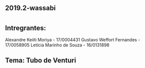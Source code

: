 ## 2019.2-wassabi
#
## Intregrantes:
Alexandre Keiiti Moriya - 17/0004431
Gustavo Weffort Fernandes - 17/0058905
Letícia Marinho de Souza - 16/0131898

## Tema: Tubo de Venturi
